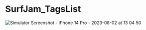 # SurfJam_TagsList


![Simulator Screenshot - iPhone 14 Pro - 2023-08-02 at 13 04 50](https://github.com/LDDmarc/SurfJam_TagsList/assets/54103646/7a1e894e-06e8-456a-a4cf-0a61dad0a2c6)
